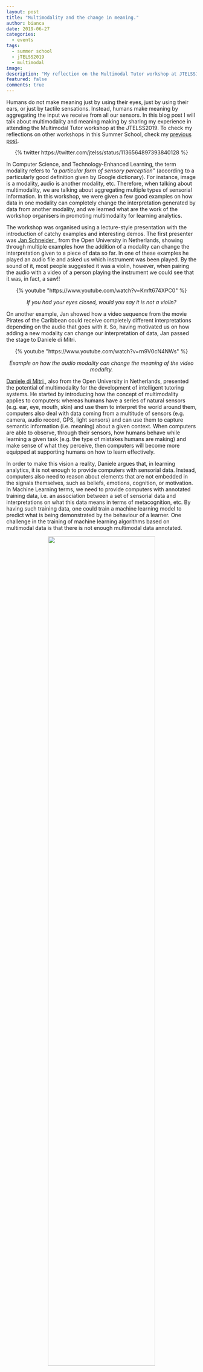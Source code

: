 ```yaml
---
layout: post
title: "Multimodality and the change in meaning."
author: bianca
date: 2019-06-27
categories:
  - events
tags:
  - summer school
  - jTELSS2019
  - multimodal
image: 
description: "My reflection on the Multimodal Tutor workshop at JTELSS19"
featured: false
comments: true
---
```

Humans do not make meaning just by using their eyes, just by using their ears, or just by tactile sensations. Instead, humans make meaning by aggregating the input we receive from all our sensors. In this blog post I will talk about multimodality and meaning making by sharing my experience in attending the Multimodal Tutor workshop at the JTELSS2019. To check my reflections on other workshops in this Summer School, check my [previous post](/posts/Reflections_on_jTEL_Summer_School_2019_A_Blog_Series-2019-06-16/). 

<center>{% twitter https://twitter.com/jtelss/status/1136564897393840128 %}</center>

In Computer Science, and Technology-Enhanced Learning, the term modality refers to *"a particular form of sensory perception"* (according to a particularly good definition given by Google dictionary). For instance, image is a modality, audio is another modality, etc. Therefore, when talking about multimodality, we are talking about aggregating multiple types of sensorial information. In this workshop, we were given a few good examples on how data in one modality can completely change the interpretation generated by data from another modality, and we learned what are the work of the workshop organisers in promoting multimodality for learning analytics.

The workshop was organised using a lecture-style presentation with the introduction of catchy examples and interesting demos. The first presenter was [Jan Schneider <i class="fab fa-twitter"></i>](https://twitter.com/SuperHeroBooth), from the Open University in Netherlands, showing through multiple examples how the addition of a modality can change the interpretation given to a piece of data so far. In one of these examples he played an audio file and asked us which instrument was been played. By the sound of it, most people suggested it was a violin, however, when pairing the audio with a video of a person playing the instrument we could see that it was, in fact, a saw!! 

<center>
  {% youtube "https://www.youtube.com/watch?v=Kmft674XPC0" %}
  <p><em>If you had your eyes closed, would you say it is not a violin?</em></p>
</center>

On another example, Jan showed how a video sequence from the movie Pirates of the Caribbean could receive completely different interpretations depending on the audio that goes with it. So, having motivated us on how adding a new modality can change our interpretation of data, Jan passed the stage to Daniele di Mitri.

<center>
	{% youtube "https://www.youtube.com/watch?v=rn9V0cN4NWs" %}
	<p><em>Example on how the audio modality can change the meaning of the video modality.</em></p>
</center>


[Daniele di Mitri <i class="fab fa-twitter"></i>](https://twitter.com/dimstudi0), also from the Open University in Netherlands, presented the potential of multimodality for the development of intelligent tutoring systems. He started by introducing how the concept of multimodality applies to computers: whereas humans have a series of natural sensors (e.g. ear, eye, mouth, skin) and use them to interpret the world around them, computers also deal with data coming from a multitude of sensors (e.g. camera, audio record, GPS, light sensors) and can use them to capture semantic information (i.e. meaning) about a given context. When computers are able to observe, through their sensors, how humans behave while learning a given task (e.g. the type of mistakes humans are making) and make sense of what they perceive, then computers will become more equipped at supporting humans on how to learn effectively.

In order to make this vision a reality, Daniele argues that, in learning analytics, it is not enough to provide computers with sensorial data. Instead, computers also need to reason about elements that are not embedded in the signals themselves, such as beliefs, emotions, cognition, or motivation. In Machine Learning terms, we need to provide computers with annotated training data, i.e. an association between a set of sensorial data and interpretations on what this data means in terms of metacognition, etc. By having such training data, one could train a machine learning model to predict what is being demonstrated by the behaviour of a learner. One challenge in the training of machine learning algorithms based on multimodal data is that there is not enough multimodal data annotated.

<center>
	<img src="https://drive.google.com/uc?export=view&id=12rlygesdz66GpkDIHsF-cKA_WCVjmVFr" height="75%" width="75%"/>
	<p><em>Daniele's slide on how sensorial data needs to be paired with interpretation.</em></p>
</center>

In order to support the generation of annotation of multimodal data, Daniele presents his [Visual Inspection Tool <i class="fab fa-git_hub"></i>](https://github.com/dimstudio/visual-inspection-tool). This tool was developed to allow humans to synchronise data from multiple modalities and perform manual annotations (i.e. provide interpretations for the data) based on this aggregated data. One example given during the workshop was the use of this tool to annotate data about students learning how to perform CPR (Cardiopulmonary resuscitation, a life saving procedure). Current CPR training involves the use of dolls containing multiple sensors so, when the student performs CPR in the doll, a series of data points are collected and used to provide feedback to the learner. However, Daniele points that such solution is limited since it does not capture certain body postures the student needs to have while performing CPR (e.g. arms locked rather than arms relaxed). By synchronising a video with the sensor data coming from the doll, one can verify if such body postures are applied or not, and even identify to which movement performed during CPR each sensor data coming from the doll refers to. Such tool provides as a result multimodal data annotated by humans and ready to use within machine learning algorithms.

<center>
	<img src="https://drive.google.com/uc?export=view&id=1y9WGf7aXJRkRoknO6AFSXBfphlFNQTyA" height="75%" width="75%"/>
	<p><em>Daniele's slide presenting the <a href="https://github.com/dimstudio/visual-inspection-tool">Visual Inspection Tool</a></em></p>
</center>

To close the workshop, [Bibeg Limbu <i class="fab fa-twitter"></i>](https://twitter.com/bibeglimbu), also from Open University in Netherlands, presented additional applications for multimodal data in learning environments: first an application that aims at detecting if a learner has achieved the state of flow while performing a given learning activity, and another application to support students in learning calligraphy. He then followed with a discussion on which modalities should be used to provide feedback to a learner: should we use one of the modalities the learner is currently engaged with? Or should we provide feedback using a completely different modality? For instance, if someone is learning calligraphy through an app then their vision and motor modalities are in use during the task, should the feedback be visual (in use in the task) or auditory (not currently in use within the task)?

<center>
	<img src="https://drive.google.com/uc?export=view&id=13cwG_7A7hDnWbrTOZ77MXT9DZxZVulQq" height="75%" width="75%"/>
	<p><em>Daniele's slide presenting the Learning Pulse tool </em></p>
</center>

This workshop was interesting to me for two reasons: first I got to learn a bit about multimodality and it got me thinking if and how I could apply it to my work; and second I got some interesting insights for my PhD by observing how Daniele has translated his PhD studies into multiple publications. Regarding the second item, I will save my comments to when I start my series of posts on my PhD practice. The most I would say now is that I got some ideas on how I could publish my Conceptual Model and I increased my confidence to publish a Literature Review.

Regarding the use of multimodality in my work, I do not see immediate application but it got me thinking: How can text be used in the context of multimodality? An obvious answer that came to mind was: in the detection of irony. Irony is something really hard to detect if one is using only text. My understanding is that we, as humans, detect irony mostly by observing discrepancies between the content of a message and changes in the speaker's voice (e.g. speaking more slowly or with a different pitch in the voice) or facial expressions (e.g. roll the eyes). The problem with text is that it contains only the message, but not the ways in which irony is transmitted. In order to transmit irony in text, one needs to make more or less clear, by explaining the context, that a piece of text is ironic. 

<center>
	<img src="https://drive.google.com/uc?export=view&id=1_8Yp_ptc-IvWfTZnd9wj_aatV39VERvB" height="75%" width="75%"/>
	<p><em>It is hard to detect irony in text...</em></p>
</center>

So, apart from detection of irony, I am not sure how else text could enter in the multimodality story. Any ideas? Feel free to discuss at the comments section below.